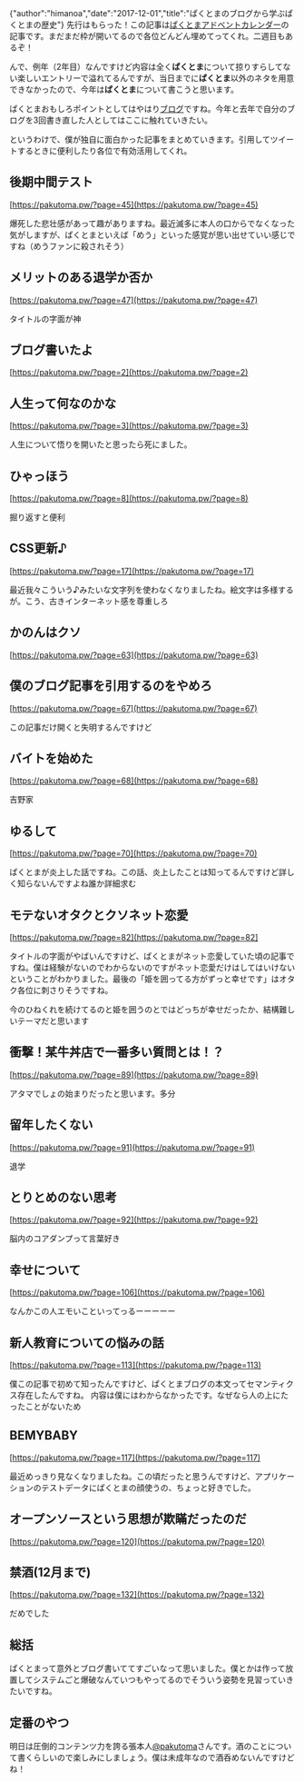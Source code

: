 {"author":"himanoa","date":"2017-12-01","title":"ぱくとまのブログから学ぶぱくとまの歴史"}
先行はもらった！この記事は[ぱくとまアドベントカレンダー](https://adventar.org/calendars/2104)の記事です。まだまだ枠が開いてるので各位どんどん埋めてってくれ。二週目もあるぞ！

んで、例年（2年目）なんですけど内容は全く**ぱくとま**について掠りすらしてない楽しいエントリーで溢れてるんですが、当日までに**ぱくとま**以外のネタを用意できなかったので、今年は**ぱくとま**について書こうと思います。

ぱくとまおもしろポイントとしてはやはり[ブログ](https://pakutoma.pw/)ですね。今年と去年で自分のブログを3回書き直した人としてはここに触れていきたい。

というわけで、僕が独自に面白かった記事をまとめていきます。引用してツイートするときに便利したり各位で有効活用してくれ。


## 後期中間テスト

[https://pakutoma.pw/?page=45](https://pakutoma.pw/?page=45)

爆死した悲壮感があって趣がありますね。最近滅多に本人の口からでなくなった気がしますが、ぱくとまといえば「めう」といった感覚が思い出せていい感じですね（めうファンに殺されそう）

## メリットのある退学か否か

[https://pakutoma.pw/?page=47](https://pakutoma.pw/?page=47)

タイトルの字面が神

## ブログ書いたよ

[https://pakutoma.pw/?page=2](https://pakutoma.pw/?page=2)

## 人生って何なのかな

[https://pakutoma.pw/?page=3](https://pakutoma.pw/?page=3)

人生について悟りを開いたと思ったら死にました。

## ひゃっほう

[https://pakutoma.pw/?page=8](https://pakutoma.pw/?page=8)

掘り返すと便利

## CSS更新♪

[https://pakutoma.pw/?page=17](https://pakutoma.pw/?page=17)

最近我々こういう♪みたいな文字列を使わなくなりましたね。絵文字は多様するが。こう、古きインターネット感を尊重しろ

## かのんはクソ

[https://pakutoma.pw/?page=63](https://pakutoma.pw/?page=63)


## 僕のブログ記事を引用するのをやめろ

[https://pakutoma.pw/?page=67](https://pakutoma.pw/?page=67)

この記事だけ開くと失明するんですけど

## バイトを始めた

[https://pakutoma.pw/?page=68](https://pakutoma.pw/?page=68)

吉野家

## ゆるして

[https://pakutoma.pw/?page=70](https://pakutoma.pw/?page=70)

ぱくとまが炎上した話ですね。この話、炎上したことは知ってるんですけど詳しく知らないんですよね誰か詳細求む

## モテないオタクとクソネット恋愛

[https://pakutoma.pw/?page=82](https://pakutoma.pw/?page=82]

タイトルの字面がやばいんですけど、ぱくとまがネット恋愛していた頃の記事ですね。僕は経験がないのでわからないのですがネット恋愛だけはしてはいけないということがわかりました。最後の「姫を囲ってる方がずっと幸せです」はオタク各位に刺さりそうですね。

今のひねくれを続けてるのと姫を囲うのとではどっちが幸せだったか、結構難しいテーマだと思います

## 衝撃！某牛丼店で一番多い質問とは！？

[https://pakutoma.pw/?page=89](https://pakutoma.pw/?page=89)

アタマでしょの始まりだったと思います。多分

## 留年したくない

[https://pakutoma.pw/?page=91](https://pakutoma.pw/?page=91)

退学

## とりとめのない思考

[https://pakutoma.pw/?page=92](https://pakutoma.pw/?page=92)

脳内のコアダンプって言葉好き

## 幸せについて

[https://pakutoma.pw/?page=106](https://pakutoma.pw/?page=106)

なんかこの人エモいこといってっるーーーーー

## 新人教育についての悩みの話

[https://pakutoma.pw/?page=113](https://pakutoma.pw/?page=113)

僕この記事で初めて知ったんですけど、ぱくとまブログの本文ってセマンティクス存在したんですね。
内容は僕にはわからなかったです。なぜなら人の上にたったことがないため

## BEMYBABY

[https://pakutoma.pw/?page=117](https://pakutoma.pw/?page=117)

最近めっきり見なくなりましたね。この頃だったと思うんですけど、アプリケーションのテストデータにぱくとまの顔使うの、ちょっと好きでした。

## オープンソースという思想が欺瞞だったのだ

[https://pakutoma.pw/?page=120](https://pakutoma.pw/?page=120)

## 禁酒(12月まで)

[https://pakutoma.pw/?page=132](https://pakutoma.pw/?page=132)

だめでした

## 総括

ぱくとまって意外とブログ書いててすごいなって思いました。僕とかは作って放置してシステムごと爆破なんていつもやってるのでそういう姿勢を見習っていきたいですね。

## 定番のやつ

明日は圧倒的コンテンツ力を誇る張本人[@pakutoma](https://twitter.com/pakutoma)さんです。酒のことについて書くらしいので楽しみにしましょう。僕は未成年なので酒呑めないんですけどね！
